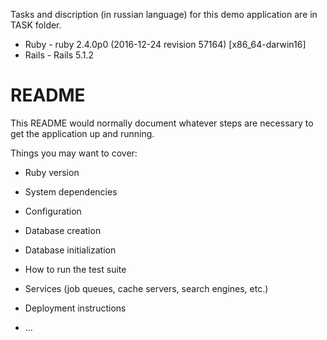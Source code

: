 Tasks and discription (in russian language) for this demo application are in TASK folder.
- Ruby - ruby 2.4.0p0 (2016-12-24 revision 57164) [x86_64-darwin16]
- Rails - Rails 5.1.2



# README

This README would normally document whatever steps are necessary to get the
application up and running.

Things you may want to cover:

* Ruby version

* System dependencies

* Configuration

* Database creation

* Database initialization

* How to run the test suite

* Services (job queues, cache servers, search engines, etc.)

* Deployment instructions

* ...
